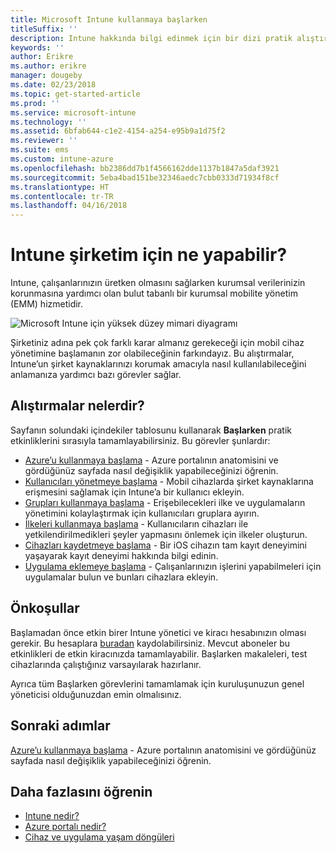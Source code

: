 ```yaml
---
title: Microsoft Intune kullanmaya başlarken
titleSuffix: ''
description: Intune hakkında bilgi edinmek için bir dizi pratik alıştırma yapın.
keywords: ''
author: Erikre
ms.author: erikre
manager: dougeby
ms.date: 02/23/2018
ms.topic: get-started-article
ms.prod: ''
ms.service: microsoft-intune
ms.technology: ''
ms.assetid: 6bfab644-c1e2-4154-a254-e95b9a1d75f2
ms.reviewer: ''
ms.suite: ems
ms.custom: intune-azure
ms.openlocfilehash: bb2386dd7b1f4566162dde1137b1847a5daf3921
ms.sourcegitcommit: 5eba4bad151be32346aedc7cbb0333d71934f8cf
ms.translationtype: HT
ms.contentlocale: tr-TR
ms.lasthandoff: 04/16/2018
---
```

# <a name="what-can-intune-do-for-my-company"></a>Intune şirketim için ne yapabilir?

Intune, çalışanlarınızın üretken olmasını sağlarken kurumsal verilerinizin korunmasına yardımcı olan bulut tabanlı bir kurumsal mobilite yönetim (EMM) hizmetidir.

![Microsoft Intune için yüksek düzey mimari diyagramı](/intune/media/intunearchitecture.svg)

Şirketiniz adına pek çok farklı karar almanız gerekeceği için mobil cihaz yönetimine başlamanın zor olabileceğinin farkındayız. Bu alıştırmalar, Intune’un şirket kaynaklarınızı korumak amacıyla nasıl kullanılabileceğini anlamanıza yardımcı bazı görevler sağlar.

## <a name="what-are-the-exercises"></a>Alıştırmalar nelerdir?

Sayfanın solundaki içindekiler tablosunu kullanarak __Başlarken__ pratik etkinliklerini sırasıyla tamamlayabilirsiniz. Bu görevler şunlardır:

* [Azure’u kullanmaya başlama](get-started-azure.md) - Azure portalının anatomisini ve gördüğünüz sayfada nasıl değişiklik yapabileceğinizi öğrenin.
* [Kullanıcıları yönetmeye başlama](get-started-users.md) - Mobil cihazlarda şirket kaynaklarına erişmesini sağlamak için Intune’a bir kullanıcı ekleyin.
* [Grupları kullanmaya başlama](get-started-groups.md) - Erişebilecekleri ilke ve uygulamaların yönetimini kolaylaştırmak için kullanıcıları gruplara ayırın.
* [İlkeleri kullanmaya başlama](get-started-policies.md) - Kullanıcıların cihazları ile yetkilendirilmedikleri şeyler yapmasını önlemek için ilkeler oluşturun.
* [Cihazları kaydetmeye başlama](get-started-enroll.md) - Bir iOS cihazın tam kayıt deneyimini yaşayarak kayıt deneyimi hakkında bilgi edinin.
* [Uygulama eklemeye başlama](get-started-apps.md) - Çalışanlarınızın işlerini yapabilmeleri için uygulamalar bulun ve bunları cihazlara ekleyin.

## <a name="prerequisites"></a>Önkoşullar

Başlamadan önce etkin birer Intune yönetici ve kiracı hesabınızın olması gerekir. Bu hesaplara [buradan](https://portal.office.com/Signup/Signup.aspx?OfferId=40BE278A-DFD1-470a-9EF7-9F2596EA7FF9&dl=INTUNE_A&ali=1#0%20) kaydolabilirsiniz. Mevcut aboneler bu etkinlikleri de etkin kiracınızda tamamlayabilir. Başlarken makaleleri, test cihazlarında çalıştığınız varsayılarak hazırlanır.

Ayrıca tüm Başlarken görevlerini tamamlamak için kuruluşunuzun genel yöneticisi olduğunuzdan emin olmalısınız.

## <a name="next-steps"></a>Sonraki adımlar

[Azure’u kullanmaya başlama](get-started-azure.md) - Azure portalının anatomisini ve gördüğünüz sayfada nasıl değişiklik yapabileceğinizi öğrenin.

## <a name="learn-more"></a>Daha fazlasını öğrenin

* [Intune nedir?](introduction-intune.md)
* [Azure portalı nedir?](what-is-intune.md)
* [Cihaz ve uygulama yaşam döngüleri](introduction-device-app-lifecycles.md)
